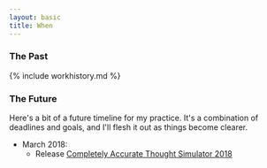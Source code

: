```yaml
---
layout: basic
title: When
---
```

### The Past
{% include workhistory.md %}

### The Future
Here's a bit of a future timeline for my practice. It's a combination of deadlines and goals, and I'll flesh it out as things become clearer.

* March 2018:
  * Release [Completely Accurate Thought Simulator 2018](/what/quantum-byte)
